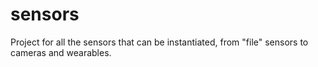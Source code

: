 # sensors
Project for all the sensors that can be instantiated, from "file" sensors to cameras and wearables.
